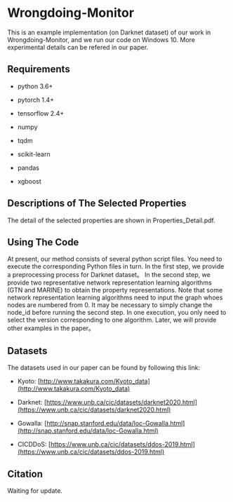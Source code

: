 # Wrongdoing-Monitor
This is an example implementation (on Darknet dataset) of our work in Wrongdoing-Monitor, and we run our code on Windows 10. More experimental details can be refered in our paper.

## Requirements

* python 3.6+

* pytorch 1.4+

* tensorflow 2.4+

* numpy

* tqdm

* scikit-learn

* pandas

* xgboost

## Descriptions of  The Selected Properties

The detail of the selected properties are shown in Properties_Detail.pdf.

## Using The Code

At present, our method consists of several python script files. You need to execute the corresponding Python files in turn. 
In the first step, we  provide a preprocessing process for Darknet dataset。
In the second step, we provide two representative network representation learning algorithms (GTN and MARINE) to obtain the property representations.
Note that some network representation learning algorithms need to input the graph whoes nodes are numbered from 0. It may be necessary to simply change the node_id before running the second step.
In one execution, you only need to select the version corresponding to one algorithm.
Later, we will provide other examples in the paper。

## Datasets

The datasets used in our paper can be found by following this link: 

* Kyoto: [http://www.takakura.com/Kyoto_data](http://www.takakura.com/Kyoto_data)

* Darknet: [https://www.unb.ca/cic/datasets/darknet2020.html](https://www.unb.ca/cic/datasets/darknet2020.html)

* Gowalla: [http://snap.stanford.edu/data/loc-Gowalla.html](http://snap.stanford.edu/data/loc-Gowalla.html)

* CICDDoS: [https://www.unb.ca/cic/datasets/ddos-2019.html](https://www.unb.ca/cic/datasets/ddos-2019.html)

## Citation
Waiting for update.

